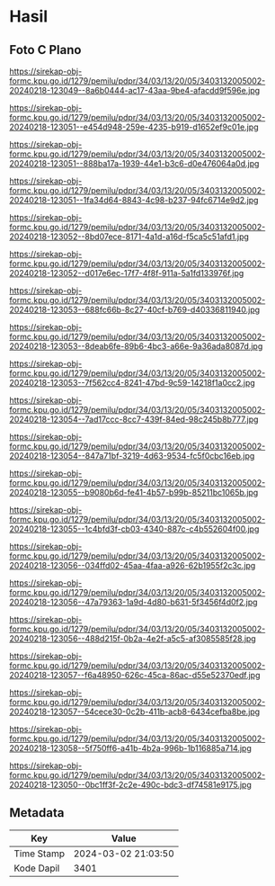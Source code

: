 # Hasil

## Foto C Plano

https://sirekap-obj-formc.kpu.go.id/1279/pemilu/pdpr/34/03/13/20/05/3403132005002-20240218-123049--8a6b0444-ac17-43aa-9be4-afacdd9f596e.jpg

https://sirekap-obj-formc.kpu.go.id/1279/pemilu/pdpr/34/03/13/20/05/3403132005002-20240218-123051--e454d948-259e-4235-b919-d1652ef9c01e.jpg

https://sirekap-obj-formc.kpu.go.id/1279/pemilu/pdpr/34/03/13/20/05/3403132005002-20240218-123051--888ba17a-1939-44e1-b3c6-d0e476064a0d.jpg

https://sirekap-obj-formc.kpu.go.id/1279/pemilu/pdpr/34/03/13/20/05/3403132005002-20240218-123051--1fa34d64-8843-4c98-b237-94fc6714e9d2.jpg

https://sirekap-obj-formc.kpu.go.id/1279/pemilu/pdpr/34/03/13/20/05/3403132005002-20240218-123052--8bd07ece-8171-4a1d-a16d-f5ca5c51afd1.jpg

https://sirekap-obj-formc.kpu.go.id/1279/pemilu/pdpr/34/03/13/20/05/3403132005002-20240218-123052--d017e6ec-17f7-4f8f-911a-5a1fd133976f.jpg

https://sirekap-obj-formc.kpu.go.id/1279/pemilu/pdpr/34/03/13/20/05/3403132005002-20240218-123053--688fc66b-8c27-40cf-b769-d40336811940.jpg

https://sirekap-obj-formc.kpu.go.id/1279/pemilu/pdpr/34/03/13/20/05/3403132005002-20240218-123053--8deab6fe-89b6-4bc3-a66e-9a36ada8087d.jpg

https://sirekap-obj-formc.kpu.go.id/1279/pemilu/pdpr/34/03/13/20/05/3403132005002-20240218-123053--7f562cc4-8241-47bd-9c59-14218f1a0cc2.jpg

https://sirekap-obj-formc.kpu.go.id/1279/pemilu/pdpr/34/03/13/20/05/3403132005002-20240218-123054--7ad17ccc-8cc7-439f-84ed-98c245b8b777.jpg

https://sirekap-obj-formc.kpu.go.id/1279/pemilu/pdpr/34/03/13/20/05/3403132005002-20240218-123054--847a71bf-3219-4d63-9534-fc5f0cbc16eb.jpg

https://sirekap-obj-formc.kpu.go.id/1279/pemilu/pdpr/34/03/13/20/05/3403132005002-20240218-123055--b9080b6d-fe41-4b57-b99b-85211bc1065b.jpg

https://sirekap-obj-formc.kpu.go.id/1279/pemilu/pdpr/34/03/13/20/05/3403132005002-20240218-123055--1c4bfd3f-cb03-4340-887c-c4b552604f00.jpg

https://sirekap-obj-formc.kpu.go.id/1279/pemilu/pdpr/34/03/13/20/05/3403132005002-20240218-123056--034ffd02-45aa-4faa-a926-62b1955f2c3c.jpg

https://sirekap-obj-formc.kpu.go.id/1279/pemilu/pdpr/34/03/13/20/05/3403132005002-20240218-123056--47a79363-1a9d-4d80-b631-5f3456f4d0f2.jpg

https://sirekap-obj-formc.kpu.go.id/1279/pemilu/pdpr/34/03/13/20/05/3403132005002-20240218-123056--488d215f-0b2a-4e2f-a5c5-af3085585f28.jpg

https://sirekap-obj-formc.kpu.go.id/1279/pemilu/pdpr/34/03/13/20/05/3403132005002-20240218-123057--f6a48950-626c-45ca-86ac-d55e52370edf.jpg

https://sirekap-obj-formc.kpu.go.id/1279/pemilu/pdpr/34/03/13/20/05/3403132005002-20240218-123057--54cece30-0c2b-411b-acb8-6434cefba8be.jpg

https://sirekap-obj-formc.kpu.go.id/1279/pemilu/pdpr/34/03/13/20/05/3403132005002-20240218-123058--5f750ff6-a41b-4b2a-996b-1b116885a714.jpg

https://sirekap-obj-formc.kpu.go.id/1279/pemilu/pdpr/34/03/13/20/05/3403132005002-20240218-123050--0bc1ff3f-2c2e-490c-bdc3-df74581e9175.jpg


## Metadata

| Key        | Value               |
| ---------- | ------------------- |
| Time Stamp | 2024-03-02 21:03:50 |
| Kode Dapil | 3401                |



